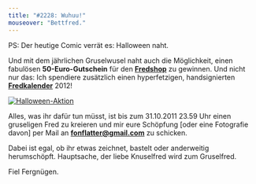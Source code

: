 ```yaml
---
title: "#2228: Wuhuu!"
mouseover: "Bettfred."
---
```


PS:
Der heutige Comic verrät es: Halloween naht. 

Und mit dem jährlichen Gruselwusel naht auch die Möglichkeit, einen
fabulösen <strong>50-Euro-Gutschein</strong> für den <a href="http://fred-o-mat.spreadshirt.net" title="Fredshop"><strong>Fredshop</strong></a>
zu gewinnen. Und nicht nur das: Ich spendiere zusätzlich einen 
hyperfetzigen, handsignierten <a href="http://www.fonflatter.de/kalender" title="Fredkalender 2012"><strong>Fredkalender</strong></a> 2012!

<a href="http://fred-o-mat.spreadshirt.net" title="Fredshop"><img src="http://www.fonflatter.de/bilder/fredshop_halloween_150.png" alt="Halloween-Aktion" /></a>

Alles, was ihr dafür tun müsst, ist bis zum 31.10.2011 23.59 Uhr einen gruseligen Fred zu kreieren und mir eure Schöpfung [oder eine Fotografie davon] per Mail an <a href="mailto:fonflatter@gmail.com"><strong>fonflatter@gmail.com</strong></a> zu schicken.

Dabei ist egal, ob ihr etwas zeichnet, bastelt oder anderweitig herumschöpft. Hauptsache, der liebe Knuselfred wird zum Gruselfred.

Fiel Fergnügen.
